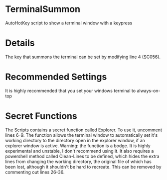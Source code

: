 # TerminalSummon
AutoHotKey script to show a terminal window with a keypress

# Details
The key that summons the terminal can be set by modifying line 4 (SC056). 

# Recommended Settings
It is highly recommended that you set your windows terminal to always-on-top

# Secret Functions
The Scripts contains a secret function called Explorer. To use it, uncomment lines 6-9.
The function allows the terminal window to automatically set it's working directory to the directory open in the explorer window, if an explorer window is active.
Warning: the function is a bodge. It is highly experimental and unstable, I don't recommend using it. It also requires a powershell method called Clean-Lines to be defined, which hides the extra lines from changing the working directory, the original file of which has been lost,
although it shouldn't be hard to recreate.
This can be removed by commenting out lines 26-36.
